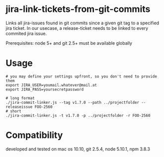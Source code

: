 # jira-link-tickets-from-git-commits

Links all jira-issues found in git commits since a given git tag to a specified jira ticket. In our usecase, a release-ticket needs to be linked to every commited jira issue.

Prerequisites: node 5+ and git 2.5+ must be available globally

# Usage

    # you may define your settings upfront, so you don't need to provide them
    export JIRA_USER=youmail.whatever@mail.at
    export JIRA_PASS=yoursecretpassword

    # long format
    ./jira-commit-linker.js --tag v1.7.0 --path ../projectfolder --releaseissue FOO-2560
    # short
    ./jira-commit-linker.js -t v1.7.0 -p ../projectfolder -r FOO-2560

# Compatibility

developed and tested on mac os 10.10, git 2.5.4, node 5.10.1, npm 3.8.3
